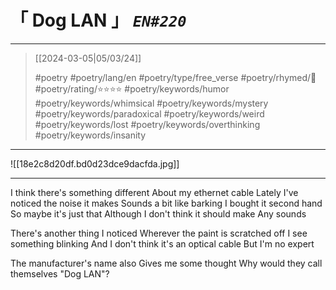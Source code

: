 # &#12300; Dog LAN &#12301; *`EN#220`*

---

> [[2024-03-05|05/03/24]]
> 
> #poetry 
> #poetry/lang/en 
> #poetry/type/free_verse 
> #poetry/rhymed/🔴 
> #poetry/rating/⭐⭐⭐⭐ 
> #poetry/keywords/humor #poetry/keywords/whimsical #poetry/keywords/mystery #poetry/keywords/paradoxical #poetry/keywords/weird #poetry/keywords/lost #poetry/keywords/overthinking #poetry/keywords/insanity 

---

![[18e2c8d20df.bd0d23dce9dacfda.jpg]]

---

I think there's something different
About my ethernet cable
Lately I've noticed the noise it makes
Sounds a bit like barking
I bought it second hand
So maybe it's just that
Although I don't think it should make 
Any sounds

There's another thing I noticed
Wherever the paint is scratched off
I see something blinking
And I don't think it's an optical cable
But I'm no expert

The manufacturer's name also
Gives me some thought
Why would they call themselves
"Dog LAN"?